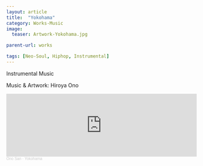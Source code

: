 ```yaml
---
layout: article
title:  "Yokohama"
category: Works-Music
image:
  teaser: Artwork-Yokohama.jpg

parent-url: works

tags: [Neo-Soul, Hiphop, Instrumental]
---
```


Instrumental Music

<p1>Music & Artwork: Hiroya Ono</p1>

<iframe width="100%" height="166" scrolling="no" frameborder="no" allow="autoplay" src="https://w.soundcloud.com/player/?url=https%3A//api.soundcloud.com/tracks/1021826998&color=%23ff5500&auto_play=false&hide_related=false&show_comments=true&show_user=true&show_reposts=false&show_teaser=true"></iframe><div style="font-size: 10px; color: #cccccc;line-break: anywhere;word-break: normal;overflow: hidden;white-space: nowrap;text-overflow: ellipsis; font-family: Interstate,Lucida Grande,Lucida Sans Unicode,Lucida Sans,Garuda,Verdana,Tahoma,sans-serif;font-weight: 100;"><a href="https://soundcloud.com/hiroya-ono" title="Ono San" target="_blank" style="color: #cccccc; text-decoration: none;">Ono San</a> · <a href="https://soundcloud.com/hiroya-ono/yokohama" title="Yokohama" target="_blank" style="color: #cccccc; text-decoration: none;">Yokohama</a></div>